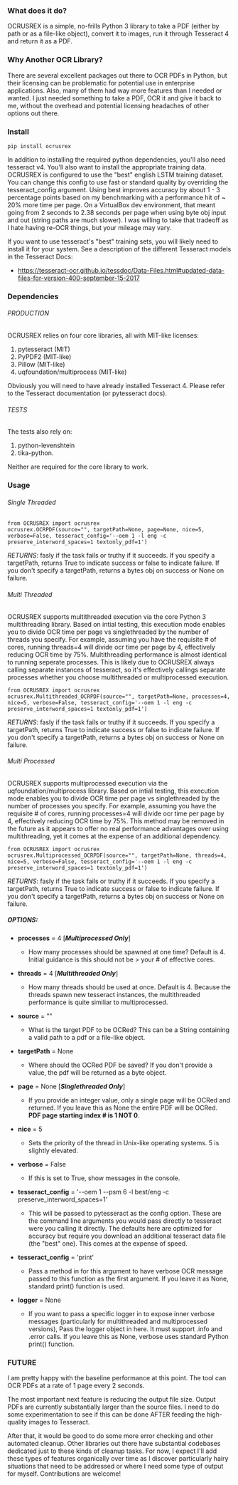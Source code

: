 ### What does it do?

OCRUSREX is a simple, no-frills Python 3 library to take a PDF (either by path or as a file-like object), convert
it to images, run it through Tesseract 4 and return it as a PDF.

### Why Another OCR Library?

There are several excellent packages out there to OCR PDFs in Python, but their licensing can be problematic
for potential use in enterprise applications. Also, many of them had way more features than I needed or wanted.
I just needed something to take a PDF, OCR it and give it back to me, without the overhead and potential licensing
headaches of other options out there.

### Install

`pip install ocrusrex`

In addition to installing the required python dependencies, you'll also need tesseract v4. You'll also want to install
the appropriate training data. OCRUSREX is configured to use the "best" english LSTM training dataset. You can change this
config to use fast or standard quality by overriding the tesseract_config argument. Using best improves accuracy by about 
1 - 3 percentage points based on my benchmarking with a performance hit of ~ 20% more time per page. On a VirtualBox dev
environment, that meant going from 2 seconds to 2.38 seconds per page when using byte obj input and out (string paths are
much slower). I was willing to take that tradeoff as I hate having re-OCR things, but your mileage may vary.

If you want to use tesseract's "best" training sets, you will likely need to install it for your 
system. See a description of the different Tesseract models in the Tesseract Docs:

* https://tesseract-ocr.github.io/tessdoc/Data-Files.html#updated-data-files-for-version-400-september-15-2017

### Dependencies

###### PRODUCTION
        
OCRUSREX relies on four core libraries, all with MIT-like
licenses:

1) pytesseract (MIT)
2) PyPDF2 (MIT-like)
3) Pillow (MIT-like)
4) uqfoundation/multiprocess (MIT-like)

Obviously you will need to have already installed Tesseract 4. Please refer to the Tesseract documentation (or pytesseract docs).

###### TESTS

The tests also rely on:

1) python-levenshtein
2) tika-python.

Neither are required for the core library to work.

### Usage

###### Single Threaded

    from OCRUSREX import ocrusrex
    ocrusrex.OCRPDF(source="", targetPath=None, page=None, nice=5, verbose=False, tesseract_config='--oem 1 -l eng -c preserve_interword_spaces=1 textonly_pdf=1')

_RETURNS_: fasly if the task fails or truthy if it succeeds. If you specify a targetPath, returns True to indicate success
or false to indicate failure. If you don't specify a targetPath, returns a bytes obj on success or None on failure. 

###### Multi Threaded

OCRUSREX supports multithreaded execution via the core Python 3 multithreading library. Based on intial testing, this 
execution mode enables you to divide OCR time per page vs singlethreaded by the number of threads you specify.
For example, assuming you have the requisite # of cores, running threads=4 will divide ocr time per page by 4, effectively
reducing OCR time by 75%. Multithreading performance is almost identical to running seperate processes. This is likely due
to OCRUSREX always calling separate instances of tesseract, so it's effectively callings separate processes whether you choose
multithreaded or multiprocessed execution.

    from OCRUSREX import ocrusrex
    ocrusrex.Multithreaded_OCRPDF(source="", targetPath=None, processes=4, nice=5, verbose=False, tesseract_config='--oem 1 -l eng -c preserve_interword_spaces=1 textonly_pdf=1')

_RETURNS_: fasly if the task fails or truthy if it succeeds. If you specify a targetPath, returns True to indicate success
or false to indicate failure. If you don't specify a targetPath, returns a bytes obj on success or None on failure. 

###### Multi Processed

OCRUSREX supports multiprocessed execution via the uqfoundation/multiprocess library. Based on intial testing, this 
execution mode enables you to divide OCR time per page vs singlethreaded by the number of processes you specify.
For example, assuming you have the requisite # of cores, running processes=4 will divide ocr time per page by 4, effectively
reducing OCR time by 75%. This method may be removed in the future as it appears to offer no real performance advantages
over using multithreading, yet it comes at the expense of an additional dependency.

    from OCRUSREX import ocrusrex
    ocrusrex.Multiprocessed_OCRPDF(source="", targetPath=None, threads=4, nice=5, verbose=False, tesseract_config='--oem 1 -l eng -c preserve_interword_spaces=1 textonly_pdf=1')

_RETURNS_: fasly if the task fails or truthy if it succeeds. If you specify a targetPath, returns True to indicate success
or false to indicate failure. If you don't specify a targetPath, returns a bytes obj on success or None on failure. 

##### OPTIONS:

* **processes** = 4 [**_Multiprocessed Only_**]
  * How many processes should be spawned at one time? Default is 4. Initial guidance is this should not be > your # of effective cores. 

* **threads** = 4 [**_Multithreaded Only_**]
  * How many threads should be used at once. Default is 4. Because the threads spawn new tesseract instances, the multithreaded performance is quite similiar to multiprocessed.

* **source** = ""
  * What is the target PDF to be OCRed? This can be a String containing a valid path to a pdf or a file-like
object.

* **targetPath** = None
  * Where should the OCRed PDF be saved? If you don't provide a value, the pdf will be returned as a byte
    object.
  
* **page** = None [**_Singlethreaded Only_**]
  * If you provide an integer value, only a single page will be OCRed and returned. If you leave this as None
            the entire PDF will be OCRed. **PDF page starting index # is 1 NOT 0**.

* **nice** = 5
   * Sets the priority of the thread in Unix-like operating systems. 5 is slightly elevated.

* **verbose** = False
   * If this is set to True, show messages in the console.

* **tesseract_config** = '--oem 1 --psm 6 -l best/eng -c preserve_interword_spaces=1'
   * This will be passed to pytesseract as the config option. These are the command line arguments
            you would pass directly to tesseract were you calling it directly. The defaults here are
            optimized for accuracy but require you download an additional tesseract data file (the "best" one).
            This comes at the expense of speed.

* **tesseract_config** = 'print'
   * Pass a method in for this argument to have verbose OCR message passed to this function as the first argument. 
   If you leave it as None, standard print() function is used.

* **logger** = None
   * If you want to pass a specific logger in to expose inner verbose messages (particularly for multithreaded and multiprocessed versions),
   Pass the logger object in here. It must support .info and .error calls. If you leave this as None, verbose uses standard Python print() function.

### FUTURE

I am pretty happy with the baseline performance at this point. The tool can OCR PDFs at a rate of 1 page every 2 seconds.

The most important next feature is reducing the output file size. Output PDFs are currently substantially larger than the
source files. I need to do some experimentation to see if this can be done AFTER feeding the high-quality images to Tesseract.

After that, it would be good to do some more error checking and other automated cleanup. Other libraries out there have
substantial codebases dedicated just to these kinds of cleanup tasks. For now, I expect I'll add these types of features
organically over time as I discover particularly hairy situations that need to be addressed or where I need some type of output
for myself. Contributions are welcome!